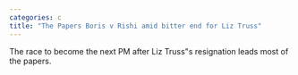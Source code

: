 ```yaml
---
categories: c
title: "The Papers Boris v Rishi amid bitter end for Liz Truss"
---
```

The race to become the next PM after Liz Truss"s resignation leads most of the papers.